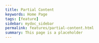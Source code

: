 ```yaml
---
title: Partial Content
keywords: Home Page
tags: [feature]
sidebar: mydoc_sidebar
permalink: features/partial-content.html
summary: This page is a placeholder  
---
```


